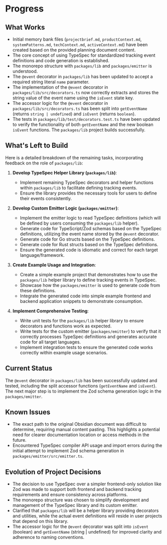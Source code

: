 # Progress

## What Works

- Initial memory bank files (`projectbrief.md`, `productContext.md`, `systemPatterns.md`, `techContext.md`, `activeContext.md`) have been created based on the provided planning document content.
- The core concept of using TypeSpec for standardized tracking event definitions and code generation is established.
- The monorepo structure with `packages/lib` and `packages/emitter` is understood.
- The `@event` decorator in `packages/lib` has been updated to accept a required string literal `name` parameter.
- The implementation of the `@event` decorator in `packages/lib/src/decorators.ts` now correctly extracts and stores the string value of the event name using the `isEvent` state key.
- The accessor logic for the `@event` decorator in `packages/lib/src/decorators.ts` has been split into `getEventName` (returns `string | undefined`) and `isEvent` (returns `boolean`).
- The tests in `packages/lib/test/decorators.test.ts` have been updated to verify the functionality of both `getEventName` and the new boolean `isEvent` functions. The `packages/lib` project builds successfully.

## What's Left to Build

Here is a detailed breakdown of the remaining tasks, incorporating feedback on the role of `packages/lib`:

1.  **Develop TypeSpec Helper Library (`packages/lib`)**:
    *   Implement remaining TypeSpec decorators and helper functions within `packages/lib` to facilitate defining tracking events.
    *   Ensure the library provides the necessary tools for users to define their events consistently.

2.  **Develop Custom Emitter Logic (`packages/emitter`)**:
    *   Implement the emitter logic to read TypeSpec definitions (which will be defined by users consuming the `packages/lib` helper).
    *   Generate code for TypeScript/Zod schemas based on the TypeSpec definitions, utilizing the event name stored by the `@event` decorator.
    *   Generate code for Go structs based on the TypeSpec definitions.
    *   Generate code for Rust structs based on the TypeSpec definitions.
    *   Ensure the generated code is idiomatic and correct for each target language/framework.

3.  **Create Example Usage and Integration**:
    *   Create a simple example project that demonstrates how to use the `packages/lib` helper library to define tracking events in TypeSpec.
    *   Showcase how the `packages/emitter` is used to generate code from these definitions.
    *   Integrate the generated code into simple example frontend and backend application snippets to demonstrate consumption.

4.  **Implement Comprehensive Testing**:
    *   Write unit tests for the `packages/lib` helper library to ensure decorators and functions work as expected.
    *   Write tests for the custom emitter (`packages/emitter`) to verify that it correctly processes TypeSpec definitions and generates accurate code for all target languages.
    *   Implement integration tests to ensure the generated code works correctly within example usage scenarios.

## Current Status

The `@event` decorator in `packages/lib` has been successfully updated and tested, including the split accessor functions (`getEventName` and `isEvent`). The next major step is to implement the Zod schema generation logic in the `packages/emitter`.

## Known Issues

- The exact path to the original Obsidian document was difficult to determine, requiring manual content pasting. This highlights a potential need for clearer documentation location or access methods in the future.
- Encountered TypeSpec compiler API usage and import errors during the initial attempt to implement Zod schema generation in `packages/emitter/src/emitter.ts`.

## Evolution of Project Decisions

- The decision to use TypeSpec over a simpler frontend-only solution like Zod was made to support both frontend and backend tracking requirements and ensure consistency across platforms.
- The monorepo structure was chosen to simplify development and management of the TypeSpec library and its custom emitter.
- Clarified that `packages/lib` will be a helper library providing decorators and utilities, while the actual event definitions will reside in user projects that depend on this library.
- The accessor logic for the `@event` decorator was split into `isEvent` (boolean) and `getEventName` (string | undefined) for improved clarity and adherence to naming conventions.
